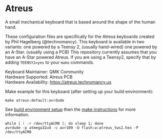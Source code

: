 Atreus
===

A small mechanical keyboard that is based around the shape of the human hand.

These configuration files are specifically for the Atreus keyboards created by Phil Hagelberg (@technomancy). This keyboard is available in two variants: one powered by a Teensy 2, (usually hand-wired) one powered by an A-Star. (usually using a PCB) This repository currently assumes that you have an A-Star powered Atreus. If you are using a Teensy2, specify that by adding `TEENSY2=yes` to your `make` commands.

Keyboard Maintainer: QMK Community  
Hardware Supported: Atreus PCB  
Hardware Availability: https://atreus.technomancy.us

Make example for this keyboard (after setting up your build environment):

    make atreus:default:avrdude

See [build environment setup](https://docs.qmk.fm/build_environment_setup.html) then the [make instructions](https://docs.qmk.fm/make_instructions.html) for more information.

```
while [ ! -r /dev/ttyACM0 ]; do sleep 1; done
avrdude -p atmega32u4 -c avr109 -U flash:w:atreus_tws2.hex -P /dev/ttyACM0
```

